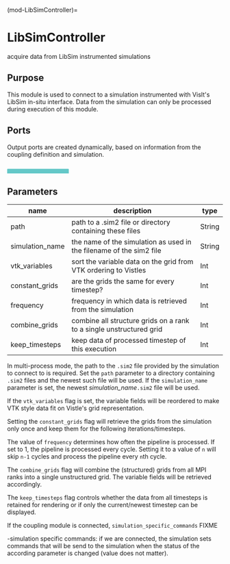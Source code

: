 (mod-LibSimController)=

# LibSimController
acquire data from LibSim instrumented simulations

## Purpose
This module is used to connect to a simulation instrumented with VisIt's LibSim in-situ interface.
Data from the simulation can only be processed during execution of this module.

## Ports

Output ports are created dynamically, based on information from the coupling definition and simulation.

<svg width="102.8em" height="4.6em" >
<style>.text { font: normal 1.0em sans-serif;}tspan{ font: italic 1.0em sans-serif;}.moduleName{ font: bold 1.0em sans-serif;}</style>
<rect x="0em" y="0.8em" width="10.28em" height="3.0em" rx="0.1em" ry="0.1em" style="fill:#64c8c8ff;" />
<text x="0.2em" y="2.6500000000000004em" class="moduleName" >LibSimController</text></svg>


## Parameters
|name|description|type|
|-|-|-|
|path|path to a .sim2 file or directory containing these files|String|
|simulation_name|the name of the simulation as used in the filename of the sim2 file |String|
|vtk_variables|sort the variable data on the grid from VTK ordering to Vistles|Int|
|constant_grids|are the grids the same for every timestep?|Int|
|frequency|frequency in which data is retrieved from the simulation|Int|
|combine_grids|combine all structure grids on a rank to a single unstructured grid|Int|
|keep_timesteps|keep data of processed timestep of this execution|Int|

In multi-process mode, the path to the `.sim2` file provided by the simulation to connect to is required.
Set the `path` parameter to a directory containing `.sim2` files and the newest such file will be used.
If the `simulation_name` parameter is set, the newest *simulation_name*`.sim2` file will be used.

If the `vtk_variables` flag is set, the variable fields will be reordered to make VTK style data fit on Vistle's grid representation.

Setting the `constant_grids` flag will retrieve the grids from the simulation only once and keep them for the following iterations/timesteps.

The value of `frequency` determines how often the pipeline is processed. If set to 1, the pipeline is processed every cycle. Setting it to a value of `n` will skip `n-1` cycles and process the pipeline every `n`th cycle.

The `combine_grids` flag will combine the (structured) grids from all MPI ranks into a single unstructured grid. The variable fields will be retrieved accordingly.

The `keep_timesteps` flag controls whether the data from all timesteps is retained for rendering or if only the current/newest timestep can be displayed.

If the coupling module is connected, `simulation_specific_commands`
FIXME

-simulation specific commands:
	if we are connected, the simulation sets commands that will be send to the simulation when the status of the according parameter is changed (value does not matter).
